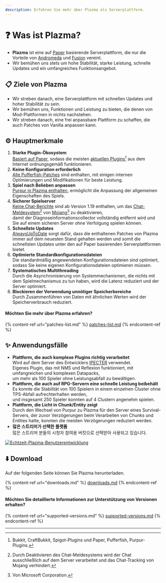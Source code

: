 ```yaml
---
description: Erfahren Sie mehr über Plazma als Serverplattform.
---
```


# ❓ Was ist Plazma?

- **Plazma** ist eine auf [Paper](https://github.com/PaperMC/Paper) basierende Serverplattform, die nur die Vorteile von [Andromeda](https://github.com/EarendelArchived/Andromeda) und [Fusion](https://github.com/RuinedTechnologyUnify/Fusion) vereint.
- Wir bemühen uns stets um hohe Stabilität, starke Leistung, schnelle Updates und ein umfangreiches Funktionsangebot.

## 📋 Ziele von Plazma <a href="#id-1" id="id-1"></a>

- Wir streben danach, eine Serverplattform mit schnellen Updates und hoher Stabilität zu sein.
- Wir bemühen uns, Funktionen und Leistung zu bieten, die denen von Mod-Plattformen in nichts nachstehen.
- Wir streben danach, eine frei anpassbare Plattform zu schaffen, die auch Patches von Vanilla anpassen kann.

## ⚙️ Hauptmerkmale <a href="#id-2" id="id-2"></a>

1. **Starke Plugin-Ökosystem**\
   [Basiert auf Paper](https://github.com/PaperMC/Paper),
   sodass die meisten [aktuellen Plugins](#user-content-fn-1)[^1] aus dem Internet ordnungsgemäß funktionieren.
2. **Keine Konfiguration erforderlich**\
   [Alle Pufferfish-Patches](https://github.com/pufferfish-gg/Pufferfish) sind enthalten,
   mit einigen internen Optimierungen und Modifikationen für beste Leistung.
3. **Spiel nach Belieben anpassen**\
   [Purpur in Plazma enthalten](https://github.com/PurpurMC/Purpur), ermöglicht die Anpassung
   der allgemeinen Eigenschaften des Spiels.
4. **Sicherer Spielserver**\
   [Keine Chat-Berichte](https://github.com/Aizistral-Studios/No-Chat-Reports) sind ab Version 1.19 enthalten, um das [Chat-Meldesystem](#user-content-fn-3)[^3] von [Mojang](#user-content-fn-2)[^2] zu deaktivieren,\
   damit der Diagnoseinformationscollector vollständig entfernt wird und Sie auf einem sicheren Server ohne Verfolgung spielen können.
5. **Schnellste Updates**\
   [AlwaysUpToDate](https://github.com/PlazmaMC/AlwaysUpToDate) sorgt dafür, dass die enthaltenen Patches von Plazma immer auf dem neuesten Stand gehalten werden und somit die schnellsten Updates unter den auf Paper basierenden Serverplattformen bietet.
6. **Optimierte Standardkonfigurationsdateien**\
   Die standardmäßig angewendeten Konfigurationsdateien sind optimiert, sodass Sie keine eigenen Konfigurationsdateien optimieren müssen.
7. **Systematisches Multithreading**\
   Durch die Asynchronisierung von Systemmechanismen, die nichts mit dem Spielmechanismus zu tun haben, wird die Latenz reduziert und der Server optimiert.
8. **Blockieren der Verwendung unnötiger Speicherbereiche**\
   Durch Zusammenführen von Daten mit ähnlichen Werten wird der Speicherverbrauch reduziert.

#### Möchten Sie mehr über Plazma erfahren? <a href="#etc-1" id="etc-1"></a>

{% content-ref url="patches-list.md" %}
[patches-list.md](patches-list.md)
{% endcontent-ref %}

## ✨ Anwendungsfälle <a href="#id-3" id="id-3"></a>

- **Plattform, die auch komplexe Plugins richtig verarbeitet**\
  Wird auf dem Server des Entwicklers [IPECTER](https://github.com/IPECTER) verwendet.\
  Eigenes Plugin, das mit NMS und Reflexion funktioniert, mit umfangreichen und komplexen Datapacks,\
  um mehr als 100 Spieler ohne Leistungsabfall zu bewältigen.
- **Plattform, die auch auf RPG-Servern eine schnelle Leistung beibehält**\
  Es konnte die Stabilität von 100 Spielern in einem einzelnen Cluster ohne TPS-Abfall aufrechterhalten werden,\
  und insgesamt 250 Spieler konnten auf 4 Clustern angenehm spielen.
- **Plattform, die Licht in Chunk/Entity zeigt**\
  Durch den Wechsel von Purpur zu Plazma für den Server eines Survival-Servers, der zuvor Verzögerungen beim Verarbeiten von Chunks und Entities hatte, konnten die meisten Verzögerungen reduziert werden.
- **많은 스트리머가 선택한 플랫폼**\
  많은 스트리머 분들의 시청자 참여용 버킷으로 선택받아 사용되고 있습니다.

<a href="https://bstats.org/plugin/server-implementation/Plazma/18047">
   <img src="https://badge.plazmamc.org/internal/bstats" alt="Echtzeit-Plazma-Benutzerentwicklung">
</a>

## ⬇️ Download

Auf der folgenden Seite können Sie Plazma herunterladen.

{% content-ref url="downloads.md" %}
[downloads.md](downloads.md)
{% endcontent-ref %}

#### Möchten Sie detaillierte Informationen zur Unterstützung von Versionen erhalten?

{% content-ref url="supported-versions.md" %}
[supported-versions.md](supported-versions.md)
{% endcontent-ref %}

***

[^1]: Bukkit, CraftBukkit, Spigot-Plugins und Paper, Pufferfish, Purpur-Plugins.

[^2]: Von Microsoft Corporation.

[^3]: Durch Deaktivieren des Chat-Meldesystems wird der Chat ausschließlich auf dem Server verarbeitet und das Chat-Tracking von Mojang verhindert.

[^4]: Zeit, die das Spiel angehalten wird, um die Systemmechanismen zu aktivieren.
